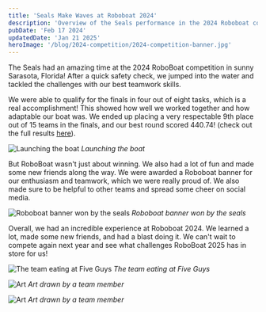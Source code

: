 ```yaml
---
title: 'Seals Make Waves at Roboboat 2024'
description: 'Overview of the Seals performance in the 2024 Roboboat competition'
pubDate: 'Feb 17 2024'
updatedDate: 'Jan 21 2025'
heroImage: '/blog/2024-competition/2024-competition-banner.jpg'
---
```


The Seals had an amazing time at the 2024 RoboBoat competition in sunny Sarasota, Florida! After a quick safety check, we jumped into the water and tackled the challenges with our best teamwork skills.

We were able to qualify for the finals in four out of eight tasks, which is a real accomplishment! This showed how well we worked together and how adaptable our boat was. We ended up placing a very respectable 9th place out of 15 teams in the finals, and our best round scored 440.74! (check out the full results [here](https://roboboat.org/2024/scores)).

![Launching the boat](/blog/2024-competition/2024-competition-3.jpg)
*Launching the boat*

But RoboBoat wasn't just about winning. We also had a lot of fun and made some new friends along the way. We were awarded a Roboboat banner for our enthusiasm and teamwork, which we were really proud of. We also made sure to be helpful to other teams and spread some cheer on social media.

![Roboboat banner won by the seals](/blog/2024-competition/2024-competition-1.jpg)
*Roboboat banner won by the seals*

Overall, we had an incredible experience at Roboboat 2024. We learned a lot, made some new friends, and had a blast doing it. We can't wait to compete again next year and see what challenges RoboBoat 2025 has in store for us!

![The team eating at Five Guys](/blog/2024-competition/2024-competition-2.jpg)
*The team eating at Five Guys*

![Art](/blog/2024-competition/2024-competition-4.jpg)
*Art drawn by a team member*

![Art](/blog/2024-competition/2024-competition-5.jpg)
*Art drawn by a team member*
